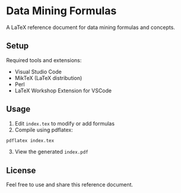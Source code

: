 # Data Mining Formulas

A LaTeX reference document for data mining formulas and concepts.

## Setup

Required tools and extensions:
- Visual Studio Code
- MikTeX (LaTeX distribution)
- Perl
- LaTeX Workshop Extension for VSCode

## Usage

1. Edit `index.tex` to modify or add formulas
2. Compile using pdflatex:
```bash
pdflatex index.tex
```
3. View the generated `index.pdf`

## License

Feel free to use and share this reference document. 